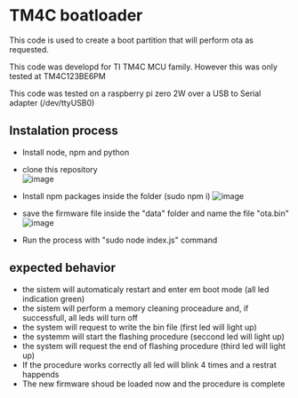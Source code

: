 # TM4C boatloader

This code is used to create a boot partition that will perform ota as requested.

This code was developd for TI TM4C MCU family. However this was only tested at TM4C123BE6PM

This code was tested on a raspberry pi zero 2W over a USB to Serial adapter (/dev/ttyUSB0)

## Instalation process

* Install node, npm and python


* clone this repository<br>
  ![image](https://github.com/viccenzoAP/bootloaderTM4C/assets/98824931/d531aebf-e98f-490f-9c17-7c81495a755c)
* Install npm packages inside the folder (sudo npm i)
  ![image](https://github.com/viccenzoAP/bootloaderTM4C/assets/98824931/1da3e95d-02d8-4468-afdb-86bc732a18af)
* save the firmware file inside the "data" folder and name the file "ota.bin"
  ![image](https://github.com/viccenzoAP/bootloaderTM4C/assets/98824931/daab0608-a12f-40ee-b0cb-a8e098930c51)
* Run the process with "sudo node index.js" command

## expected behavior

* the sistem will automaticaly restart and enter em boot mode (all led indication green)
* the sistem will perform a memory cleaning proceadure and, if successfull, all leds will turn off
* the system will request to write the bin file (first led will light up)
* the systemm will start the flashing procedure (seccond led will light up)
* the system will request the end of flashing procedure (third led will light up)
* If the procedure works correctly all led will blink 4 times and a restrat happends
* The new firmware shoud be loaded now and the procedure is complete

